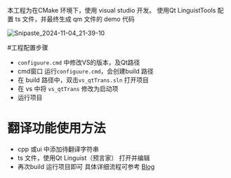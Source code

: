 本工程为在CMake 环境下，使用 visual studio 开发。
使用Qt LinguistTools 配置 ts 文件，并最终生成 qm 文件的 demo 代码

![Snipaste_2024-11-04_21-39-10](https://github.com/user-attachments/assets/5a870a72-0643-48d2-a2fa-fb04c95312c5)

#工程配置步骤

-  `configuure.cmd` 中修改VS的版本，及Qt路径
-  cmd窗口 运行`configuure.cmd`，会创建build 路径
-  在 build 路径中，双击`vs_qtTrans.sln` 打开项目
-  在 vs 中将 `vs_qtTrans` 修改为启动项
-  运行项目

# 翻译功能使用方法
- cpp 或ui 中添加待翻译字符串
- ts 文件，使用Qt Linguist（预言家） 打开并编辑
- 再次build 运行项目即可
  具体详细流程可参考 [Blog](https://blog.csdn.net/goldWave01/article/details/143469347?fromshare=blogdetail&sharetype=blogdetail&sharerId=143469347&sharerefer=PC&sharesource=goldWave01&sharefrom=from_link)

